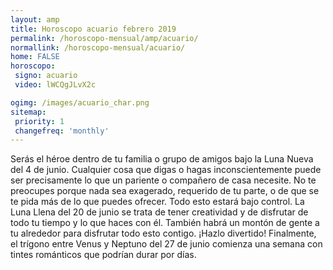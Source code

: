 ```yaml
---
layout: amp
title: Horoscopo acuario febrero 2019 
permalink: /horoscopo-mensual/amp/acuario/
normallink: /horoscopo-mensual/acuario/
home: FALSE
horoscopo:
 signo: acuario
 video: lWCQgJLvX2c

ogimg: /images/acuario_char.png
sitemap:
 priority: 1
 changefreq: 'monthly'
---
```



Serás el héroe dentro de tu familia o grupo de amigos bajo la Luna Nueva del 4 de junio. Cualquier cosa que digas o hagas inconscientemente puede ser precisamente lo que un pariente o compañero de casa necesite. No te preocupes porque nada sea exagerado, requerido de tu parte, o de que se te pida más de lo que puedes ofrecer. Todo esto estará bajo control. La Luna Llena del 20 de junio se trata de tener creatividad y de disfrutar de todo tu tiempo y lo que haces con él. También habrá un montón de gente a tu alrededor para disfrutar todo esto contigo. ¡Hazlo divertido! Finalmente, el trígono entre Venus y Neptuno del 27 de junio comienza una semana con tintes románticos que podrían durar por días.